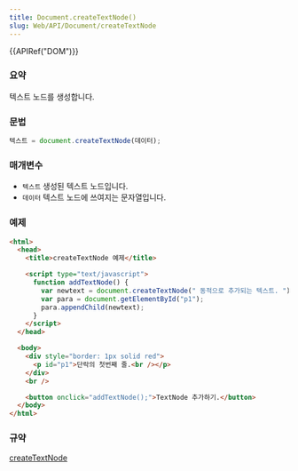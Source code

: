 ```yaml
---
title: Document.createTextNode()
slug: Web/API/Document/createTextNode
---
```


{{APIRef("DOM")}}

### 요약

텍스트 노드를 생성합니다.

### 문법

```js
텍스트 = document.createTextNode(데이터);
```

### 매개변수

- `텍스트` 생성된 텍스트 노드입니다.
- `데이터` 텍스트 노드에 쓰여지는 문자열입니다.

### 예제

```html
<html>
  <head>
    <title>createTextNode 예제</title>

    <script type="text/javascript">
      function addTextNode() {
        var newtext = document.createTextNode(" 동적으로 추가되는 텍스트. ");
        var para = document.getElementById("p1");
        para.appendChild(newtext);
      }
    </script>
  </head>

  <body>
    <div style="border: 1px solid red">
      <p id="p1">단락의 첫번째 줄.<br /></p>
    </div>
    <br />

    <button onclick="addTextNode();">TextNode 추가하기.</button>
  </body>
</html>
```

### 규약

[createTextNode](http://www.w3.org/TR/2000/REC-DOM-Level-2-Core-20001113/core.html#ID-1975348127)

